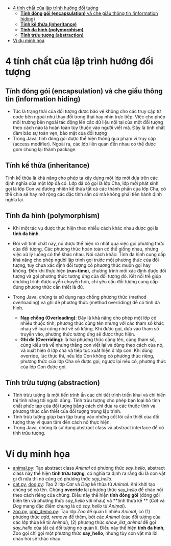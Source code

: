 - [4 tính chất của lập trình hướng đối tượng](#4-tính-chất-của-lập-trình-hướng-đối-tượng)
  - [**Tính đóng gói (encapsulation)** và che giấu thông tin (information hiding)](#tính-đóng-gói-encapsulation-và-che-giấu-thông-tin-information-hiding)
  - [**Tính kế thừa (inheritance)**](#tính-kế-thừa-inheritance)
  - [**Tính đa hình (polymorphism)**](#tính-đa-hình-polymorphism)
  - [**Tính trừu tượng (abstraction)**](#tính-trừu-tượng-abstraction)
- [Ví dụ minh họa](#ví-dụ-minh-họa)

# 4 tính chất của lập trình hướng đối tượng

## **Tính đóng gói (encapsulation)** và che giấu thông tin (information hiding)

- Tức là trạng thái của đối tượng được bảo vệ không cho các truy cập từ code bên ngoài như thay đổi trong thái hay nhìn trực tiếp. Việc cho phép môi trường bên ngoài tác động lên các dữ liệu nội tại của một đối tượng theo cách nào là hoàn toàn tùy thuộc vào người viết mã. Đây là tính chất đảm bảo sự toàn vẹn, bảo mật của đối tượng
- Trong Java, tính đóng gói được thể hiện thông qua phạm vi truy cập (access modifier). Ngoài ra, các lớp liên quan đến nhau có thể được gom chung lại thành package.
  
## **Tính kế thừa (inheritance)**

Tính kế thừa là khả năng cho phép ta xây dựng một lớp mới dựa trên các định nghĩa của một lớp đã có. Lớp đã có gọi là lớp Cha, lớp mới phát sinh gọi là lớp Con và đương nhiên kế thừa tất cả các thành phần của lớp Cha, có thể chia sẻ hay mở rộng các đặc tính sẵn có mà không phải tiến hành định nghĩa lại.

## **Tính đa hình (polymorphism)**

- Khi một tác vụ được thực hiện theo nhiều cách khác nhau được gọi là **tính đa hình**.
- Đối với tính chất này, nó được thể hiện rõ nhất qua việc gọi phương thức của đối tượng. Các phương thức hoàn toàn có thể giống nhau, nhưng việc xử lý luồng có thể khác nhau. Nói cách khác: Tính đa hình cung cấp khả năng cho phép người lập trình gọi trước một phương thức của đối tượng, tuy chưa xác định đối tượng có phương thức muốn gọi hay không. Đến khi thực hiện (**run-time**), chương trình mới xác định được đối tượng và gọi phương thức tương ứng của đối tượng đó. Kết nối trễ giúp chương trình được uyển chuyển hơn, chỉ yêu cầu đối tượng cung cấp đúng phương thức cần thiết là đủ.
- Trong Java, chúng ta sử dụng nạp chồng phương thức (method overloading) và ghi đè phương thức (method overriding) để có tính đa hình.
  
    - **Nạp chồng (Overloading)**: Đây là khả năng cho phép một lớp có nhiều thuộc tính, phương thức cùng tên nhưng với các tham số khác nhau về loại cũng như về số lượng. Khi được gọi, dựa vào tham số truyền vào, phương thức tương ứng sẽ được thực hiện.
    - **Ghi đè (Overriding)**: là hai phương thức cùng tên, cùng tham số, cùng kiểu trả về nhưng thằng con viết lại và dùng theo cách của nó, và xuất hiện ở lớp cha và tiếp tục xuất hiện ở lớp con. Khi dùng override, lúc thực thi, nếu lớp Con không có phương thức riêng, phương thức của lớp Cha sẽ được gọi, ngược lại nếu có, phương thức của lớp Con được gọi.
  
## **Tính trừu tượng (abstraction)**

- Tính trừu tượng là một tiến trình ẩn các chi tiết trình triển khai và chỉ hiển thị tính năng tới người dùng. Tính trừu tượng cho phép bạn loại bỏ tính chất phức tạp của đối tượng bằng cách chỉ đưa ra các thuộc tính và phương thức cần thiết của đối tượng trong lập trình.
- Tính trừu tượng giúp bạn tập trung vào những cốt lõi cần thiết của đối tượng thay vì quan tâm đến cách nó thực hiện.
- Trong Java, chúng là sử dụng abstract class và abstract interface để có tính trừu tượng.


# Ví dụ minh họa

- [animal.py](opp_example/animal.py): Tạo abstract class *Animal* có phương thức *say_hello*, abstract class này thể hiện **tính trừu tượng**, có nghĩa ta định ra rằng dù là con vật gì đi nữa thì nó cũng có phương thức *say_hello*.
- [cat.py](opp_example/cat.py), [dog.py](opp_example/dog.py): Tạo 2 lớp *Cat* và *Dog* kế thừa từ *Animal*. Khi khởi tạo chúng sẽ có tên. Chúng **override** lại phương thức say_*hello* để chào hỏi theo cách riêng của chúng. Điều này thể hiện **tính đóng gói** (đóng gói biến tên và phương thức *say_hello* với nhau) và **tính thừa kế ** (*Cat* và *Dog* mang đặc điểm chung là có *say_hello* từ *Animal*).
- [zoo.py](opp_example/zoo.py), [opp_demo.py](opp_example/oop_demo.py): Tạo lớp *Zoo* để quản lí nhiều *Animal*, có (1) phương thức *add*, *remove* để thêm, bớt các *Animal* (các đối tượng của các lớp thừa kế từ *Animal*), (2) phương thức *show_list_animal* để gọi *say_hello* của tất cả đối tượng nó quản lí. Điều này thể hiện **tính đa hình**, Zoo gọi chỉ gọi một phương thức **say_hello**, nhưng tùy con vật mà lời chào hỏi sẽ khác nhau.

